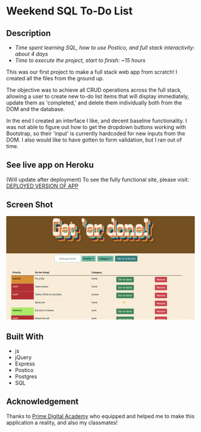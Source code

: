 # Weekend SQL To-Do List


## Description

- _Time spent learning SQL, how to use Postico, and full stack interactivity: about 4 days_
- _Time to execute the project, start to finish: ~15 hours_

This was our first project to make a full stack web app from scratch! I created all the files from the ground up.

The objective was to achieve all CRUD operations across the full stack, allowing a user to create new to-do list items that will display immediately, update them as 'completed,' and delete them individually both from the DOM and the database.

In the end I created an interface I like, and decent baseline functionality. I was not able to figure out how to get the dropdown buttons working with Bootstrap, so their 'input' is currently hardcoded for new inputs from the DOM. I also would like to have gotten to form validation, but I ran out of time.

## See live app on Heroku

(Will update after deployment) To see the fully functional site, please visit: [DEPLOYED VERSION OF APP](www.heroku.com)

## Screen Shot

![Alt text](/server/public/images/screenshot.png?raw=true "Screenshot")


## Built With

- js
- jQuery
- Express
- Postico
- Postgres
- SQL


## Acknowledgement
Thanks to [Prime Digital Academy](www.primeacademy.io) who equipped and helped me to make this application a reality, and also my classmates!